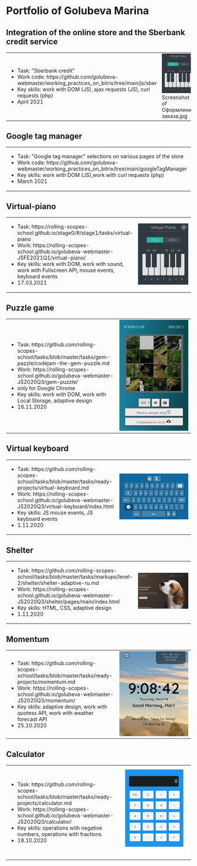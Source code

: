 # Portfolio of Golubeva Marina

## Integration of the online store and the Sberbank credit service
<table border="0">
<tr>
    <td>
        <ul>
            <li>Task: "Sberbank credit"</li>
            <li>Work code: https://github.com/golubeva-webmaster/working_practices_on_bitrix/tree/main/js/sber</li>
            <li>Key skills: work with DOM (JS), ajax requests (JS), curl requests (php) </li>
            <li>April 2021</li>
    </td>
    <td width="40%">
        <img src="img/virtual-piano.jpg">Screenshot of Оформление заказа.jpg
    </td>
</tr>
</table>

## Google tag manager
<table border="0">
<tr>
    <td>
        <ul>
            <li>Task: "Google tag manager" selections on various pages of the store</li>
            <li>Work code: https://github.com/golubeva-webmaster/working_practices_on_bitrix/tree/main/googleTagManager</li>
            <li>Key skills: work with DOM (JS),work with curl requests (php) </li>
            <li>March 2021</li>
    </td>
</tr>
</table>

## Virtual-piano
<table border="0">
<tr>
    <td>
        <ul>
            <li>Task: https://rolling-scopes-school.github.io/stage0/#/stage1/tasks/virtual-piano</li>
            <li>Work: https://rolling-scopes-school.github.io/golubeva-webmaster-JSFE2021Q1/virtual-piano/</li>
            <li>Key skills: work with DOM, work with sound, work with Fullscreen API, mouse events, keyboard events</li>
            <li>17.03.2021</li>
    </td>
    <td width="40%">
        <img src="img/virtual-piano.jpg">
    </td>
</tr>
</table>

## Puzzle game
<table border="0">
<tr>
    <td>
        <ul>
            <li>Task: https://github.com/rolling-scopes-school/tasks/blob/master/tasks/gem-pazzle/codejam-the-gem-puzzle.md</li>
            <li>Work: https://rolling-scopes-school.github.io/golubeva-webmaster-JS2020Q3/gem-puzzle/</li>
            <li>only for Google Chrome</li>
            <li>Key skills: work with DOM, work with Local Storage, adaptive design</li>
            <li>16.11.2020</li>
    </td>
    <td width="40%">
        <img src="img/puzzle.jpg">
    </td>
</tr>
</table>

## Virtual keyboard
<table>
<tr>
    <td>
        <ul>
            <li>Task: https://github.com/rolling-scopes-school/tasks/blob/master/tasks/ready-projects/virtual-keyboard.md</li>
            <li>Work: https://rolling-scopes-school.github.io/golubeva-webmaster-JS2020Q3/virtual-keyboard/index.html</li>
            <li>Key skills: JS mouse events, JS keyboard events</li>
            <li>1.11.2020</li>
    </td>
    <td width="40%">
        <img src="img/virtual-keyboard.jpg">
    </td>
</tr>
</table>

## Shelter
<table>
<tr>
    <td>
        <ul>
            <li>Task: https://github.com/rolling-scopes-school/tasks/blob/master/tasks/markups/level-2/shelter/shelter-adaptive-ru.md</li>
            <li>Work: https://rolling-scopes-school.github.io/golubeva-webmaster-JS2020Q3/shelter/pages/main/index.html</li>
            <li>Key skills:  HTML, CSS, adaptive design</li>
            <li>1.11.2020</li>
    </td>
    <td width="40%">
        <img src="img/sShelter.jpg">
    </td>
</tr>
</table>


## Momentum
<table>
<tr>
    <td>
        <ul>
            <li>Task: https://github.com/rolling-scopes-school/tasks/blob/master/tasks/ready-projects/momentum.md</li>
            <li>Work: https://rolling-scopes-school.github.io/golubeva-webmaster-JS2020Q3/momentum/</li>
            <li>Key skills:  adaptive design, work with quotess API, work with weather forecast API</li>
            <li>25.10.2020</li>
    </td>
    <td width="40%">
        <img src="img/momentum.jpg">
    </td>
</tr>
</table>

## Calculator
<table>
<tr>
    <td>
        <ul>
            <li>Task: https://github.com/rolling-scopes-school/tasks/blob/master/tasks/ready-projects/calculator.md</li>
            <li>Work: https://rolling-scopes-school.github.io/golubeva-webmaster-JS2020Q3/calculator/</li>
            <li>Key skills: operations with negative numbers, operations with fractions</li>
            <li>18.10.2020</li>
    </td>
    <td width="40%">
        <img src="img/calculator.jpg">
    </td>
</tr>
</table>

